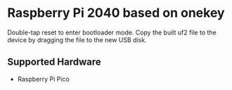 # Raspberry Pi 2040 based on onekey

Double-tap reset to enter bootloader mode. Copy the built uf2 file to the device by dragging the file to the new USB disk.

## Supported Hardware

* Raspberry Pi Pico

